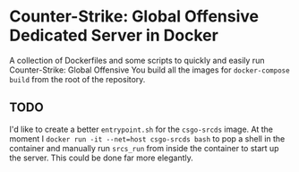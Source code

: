 # Counter-Strike: Global Offensive Dedicated Server in Docker

A collection of Dockerfiles and some scripts to quickly and easily run Counter-Strike: Global Offensive
You build all the images for `docker-compose build` from the root of the repository.

## TODO

I'd like to create a better `entrypoint.sh` for the `csgo-srcds` image. At the moment I `docker run -it --net=host csgo-srcds bash` to pop a shell in the container and manually run `srcs_run` from inside the container to start up the server. This could be done far more elegantly.
